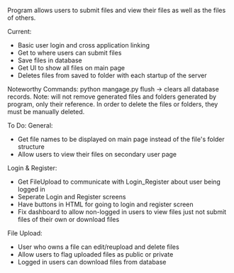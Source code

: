 Program allows users to submit files and view their files as well as the 
files of others.

Current:
 - Basic user login and cross application linking
 - Get to where users can submit files
 - Save files in database
 - Get UI to show all files on main page
 - Deletes files from saved to folder with each startup of the server

Noteworthy Commands:
python mangage.py flush -> clears all database records. Note: will not remove generated files and folders generated by program, only their reference. In order to delete the files or folders, they must be manually deleted. 

To Do:
General:
 - Get file names to be displayed on main page instead of the file's folder structure 
 - Allow users to view their files on secondary user page

Login & Register:
 - Get FileUpload to communicate with Login_Register about user being 
logged in
 - Seperate Login and Register screens
 - Have buttons in HTML for going to login and register screen
 - Fix dashboard to allow non-logged in users to view files just not 
submit files of their own or download files

File Upload:
 - User who owns a file can edit/reupload and delete files
 - Allow users to flag uploaded files as public or private
 - Logged in users can download files from database
